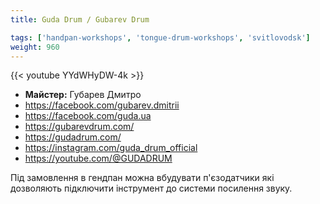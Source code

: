 ```yaml
---
title: Guda Drum / Gubarev Drum

tags: ['handpan-workshops', 'tongue-drum-workshops', 'svitlovodsk']
weight: 960
---
```

{{< youtube YYdWHyDW-4k >}}

- **Майстер:** Губарев Дмитро
- https://facebook.com/gubarev.dmitrii
- https://facebook.com/guda.ua
- https://gubarevdrum.com/
- https://gudadrum.com/
- https://instagram.com/guda_drum_official
- https://youtube.com/@GUDADRUM

Під замовлення в гендпан можна вбудувати п'єзодатчики які дозволяють підключити інструмент до системи посилення звуку.
